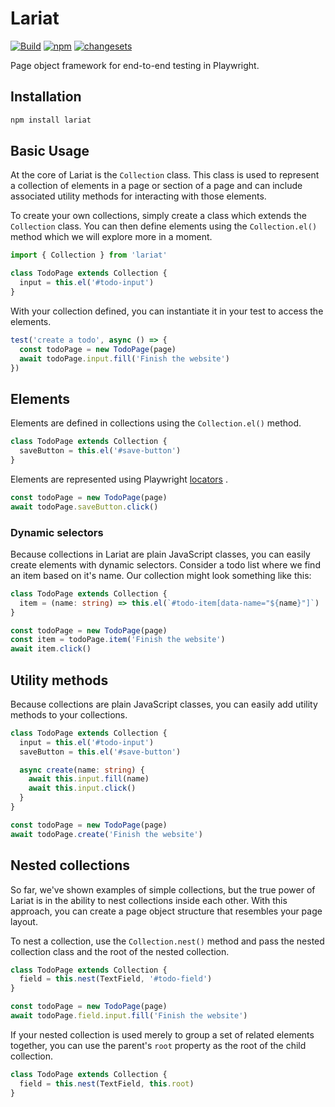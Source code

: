 # Lariat

[![Build](https://github.com/Widen/lariat/actions/workflows/build.yml/badge.svg)](https://github.com/Widen/lariat/actions/workflows/build.yml)
[![npm](https://img.shields.io/npm/v/lariat)](https://www.npmjs.com/package/lariat)
[![changesets](https://img.shields.io/badge/maintained%20with-changesets-blue)](https://github.com/atlassian/changesets)

Page object framework for end-to-end testing in Playwright.

## Installation

```sh
npm install lariat
```

## Basic Usage

At the core of Lariat is the `Collection` class. This class is used to represent a collection of elements in a page or section of a page and can include associated utility methods for interacting with those elements.

To create your own collections, simply create a class which extends the `Collection` class. You can then define elements using the `Collection.el()` method which we will explore more in a moment.

```ts
import { Collection } from 'lariat'

class TodoPage extends Collection {
  input = this.el('#todo-input')
}
```

With your collection defined, you can instantiate it in your test to access the elements.

```ts
test('create a todo', async () => {
  const todoPage = new TodoPage(page)
  await todoPage.input.fill('Finish the website')
})
```

## Elements

Elements are defined in collections using the `Collection.el()` method.

```ts
class TodoPage extends Collection {
  saveButton = this.el('#save-button')
}
```

Elements are represented using Playwright [locators](https://playwright.dev/docs/next/api/class-locator) .

```ts
const todoPage = new TodoPage(page)
await todoPage.saveButton.click()
```

### Dynamic selectors

Because collections in Lariat are plain JavaScript classes, you can easily create elements with dynamic selectors. Consider a todo list where we find an item based on it's name. Our collection might look something like this:

```ts
class TodoPage extends Collection {
  item = (name: string) => this.el(`#todo-item[data-name="${name}"]`)
}

const todoPage = new TodoPage(page)
const item = todoPage.item('Finish the website')
await item.click()
```

## Utility methods

Because collections are plain JavaScript classes, you can easily add utility methods to your collections.

```ts
class TodoPage extends Collection {
  input = this.el('#todo-input')
  saveButton = this.el('#save-button')

  async create(name: string) {
    await this.input.fill(name)
    await this.input.click()
  }
}

const todoPage = new TodoPage(page)
await todoPage.create('Finish the website')
```

## Nested collections

So far, we've shown examples of simple collections, but the true power of Lariat is in the ability to nest collections inside each other. With this approach, you can create a page object structure that resembles your page layout.

To nest a collection, use the `Collection.nest()` method and pass the nested collection class and the root of the nested collection.

```ts
class TodoPage extends Collection {
  field = this.nest(TextField, '#todo-field')
}

const todoPage = new TodoPage(page)
await todoPage.field.input.fill('Finish the website')
```

If your nested collection is used merely to group a set of related elements together, you can use the parent's `root` property as the root of the child collection.

```ts
class TodoPage extends Collection {
  field = this.nest(TextField, this.root)
}
```
